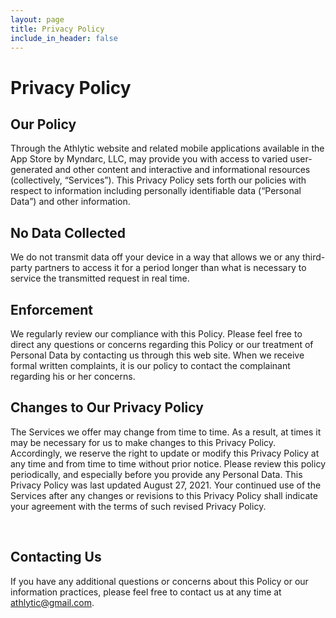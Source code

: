 ```yaml
---
layout: page
title: Privacy Policy
include_in_header: false
---
```




# Privacy Policy
## Our Policy
Through the Athlytic website and related mobile applications available in the App Store by Myndarc, LLC, may provide you with access to varied user-generated and other content and interactive and informational resources (collectively, “Services”). This Privacy Policy sets forth our policies with respect to information including personally identifiable data (“Personal Data”) and other information.

## No Data Collected
We do not transmit data off your device in a way that allows we or any third-party partners to access it for a period longer than what is necessary to service the transmitted request in real time.

## Enforcement
We regularly review our compliance with this Policy. Please feel free to direct any questions or concerns regarding this Policy or our treatment of Personal Data by contacting us through this web site. When we receive formal written complaints, it is our policy to contact the complainant regarding his or her concerns.

## Changes to Our Privacy Policy
The Services we offer may change from time to time. As a result, at times it may be necessary for us to make changes to this Privacy Policy. Accordingly, we reserve the right to update or modify this Privacy Policy at any time and from time to time without prior notice. Please review this policy periodically, and especially before you provide any Personal Data. This Privacy Policy was last updated August 27, 2021. Your continued use of the Services after any changes or revisions to this Privacy Policy shall indicate your agreement with the terms of such revised Privacy Policy.


<br>

## Contacting Us
If you have any additional questions or concerns about this Policy or our information practices, please feel free to contact us at any time at athlytic@gmail.com.
